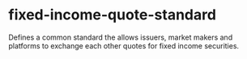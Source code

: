 # fixed-income-quote-standard
Defines a common standard the allows issuers, market makers and platforms to exchange each other quotes for fixed income securities.
